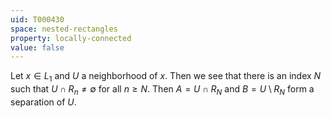 ```yaml
---
uid: T000430
space: nested-rectangles
property: locally-connected
value: false
---
```

Let $x\in L_1$ and $U$ a neighborhood of $x$.  Then we see that there is an index $N$ such that $U\cap R_n\ne \emptyset$ for all $n\ge N$.  Then $A=U\cap R_N$ and $B=U\setminus R_N$ form a separation of $U$.

